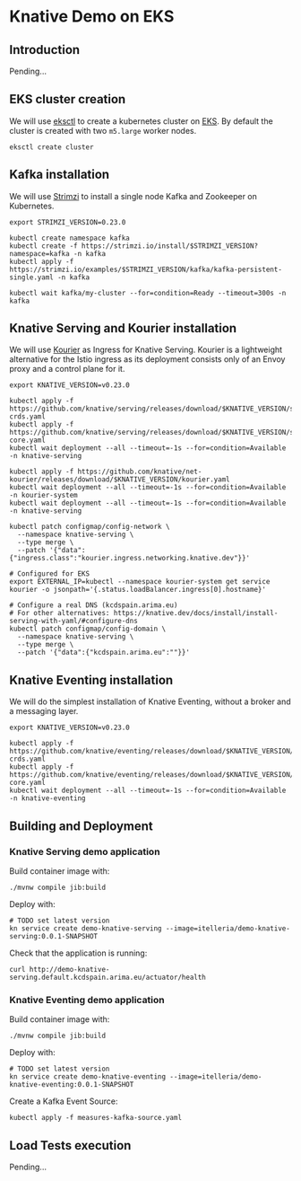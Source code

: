 # Knative Demo on EKS

## Introduction

Pending...

## EKS cluster creation

We will use [eksctl]() to create a kubernetes cluster on [EKS](https://aws.amazon.com/eks/). By default the cluster is
created with two `m5.large` worker nodes. 

```shell
eksctl create cluster
```

## Kafka installation

We will use [Strimzi](https://strimzi.io/) to install a single node Kafka and Zookeeper on Kubernetes.

```shell
export STRIMZI_VERSION=0.23.0

kubectl create namespace kafka
kubectl create -f https://strimzi.io/install/$STRIMZI_VERSION?namespace=kafka -n kafka
kubectl apply -f https://strimzi.io/examples/$STRIMZI_VERSION/kafka/kafka-persistent-single.yaml -n kafka

kubectl wait kafka/my-cluster --for=condition=Ready --timeout=300s -n kafka
```

## Knative Serving and Kourier installation

We will use [Kourier](https://github.com/knative-sandbox/net-kourier) as Ingress for Knative Serving. Kourier is a 
lightweight alternative for the Istio ingress as its deployment consists only of an Envoy proxy and a control plane for 
it.

```shell
export KNATIVE_VERSION=v0.23.0

kubectl apply -f https://github.com/knative/serving/releases/download/$KNATIVE_VERSION/serving-crds.yaml
kubectl apply -f https://github.com/knative/serving/releases/download/$KNATIVE_VERSION/serving-core.yaml
kubectl wait deployment --all --timeout=-1s --for=condition=Available -n knative-serving

kubectl apply -f https://github.com/knative/net-kourier/releases/download/$KNATIVE_VERSION/kourier.yaml
kubectl wait deployment --all --timeout=-1s --for=condition=Available -n kourier-system
kubectl wait deployment --all --timeout=-1s --for=condition=Available -n knative-serving

kubectl patch configmap/config-network \
  --namespace knative-serving \
  --type merge \
  --patch '{"data":{"ingress.class":"kourier.ingress.networking.knative.dev"}}'

# Configured for EKS  
export EXTERNAL_IP=kubectl --namespace kourier-system get service kourier -o jsonpath='{.status.loadBalancer.ingress[0].hostname}'

# Configure a real DNS (kcdspain.arima.eu) 
# For other alternatives: https://knative.dev/docs/install/install-serving-with-yaml/#configure-dns
kubectl patch configmap/config-domain \
  --namespace knative-serving \
  --type merge \
  --patch '{"data":{"kcdspain.arima.eu":""}}'
```

## Knative Eventing installation

We will do the simplest installation of Knative Eventing, without a broker and a messaging layer.

```shell
export KNATIVE_VERSION=v0.23.0

kubectl apply -f https://github.com/knative/eventing/releases/download/$KNATIVE_VERSION/eventing-crds.yaml
kubectl apply -f https://github.com/knative/eventing/releases/download/$KNATIVE_VERSION/eventing-core.yaml
kubectl wait deployment --all --timeout=-1s --for=condition=Available -n knative-eventing
```

## Building and Deployment

### Knative Serving demo application 

Build container image with:

```shell
./mvnw compile jib:build
```

Deploy with:

```shell
# TODO set latest version
kn service create demo-knative-serving --image=itelleria/demo-knative-serving:0.0.1-SNAPSHOT
```

Check that the application is running:

```shell
curl http://demo-knative-serving.default.kcdspain.arima.eu/actuator/health
```

### Knative Eventing demo application 

Build container image with:

```shell
./mvnw compile jib:build
```

Deploy with:

```shell
# TODO set latest version
kn service create demo-knative-eventing --image=itelleria/demo-knative-eventing:0.0.1-SNAPSHOT
```

Create a Kafka Event Source:

```shell
kubectl apply -f measures-kafka-source.yaml
```

## Load Tests execution

Pending...
